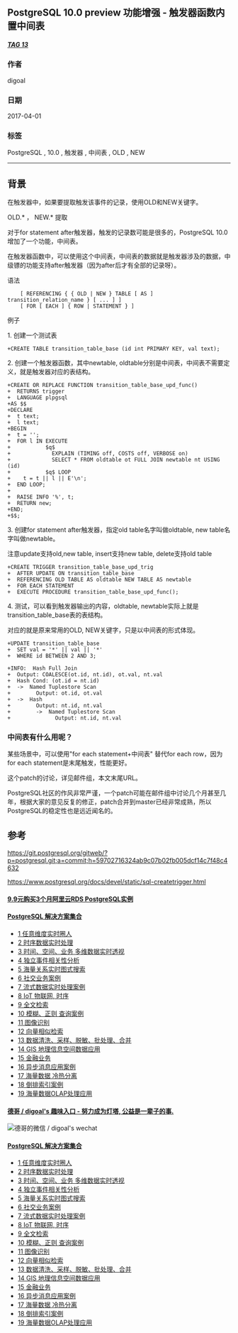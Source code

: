## PostgreSQL 10.0 preview 功能增强 - 触发器函数内置中间表  
##### [TAG 13](../class/13.md)
                          
### 作者                             
digoal                     
                      
### 日期                                                                                         
2017-04-01                    
                         
### 标签                      
PostgreSQL , 10.0 , 触发器 , 中间表 , OLD , NEW  
                                                                                            
----                                                                                      
                                                                                               
## 背景                  
在触发器中，如果要提取触发该事件的记录，使用OLD和NEW关键字。  
  
OLD.* ， NEW.*  提取  
  
对于for statement after触发器，触发的记录数可能是很多的，PostgreSQL 10.0增加了一个功能，中间表。  
  
在触发器函数中，可以使用这个中间表，中间表的数据就是触发器涉及的数据，中级镖的功能支持after触发器（因为after后才有全部的记录呀）。  
  
语法  
  
```  
    [ REFERENCING { { OLD | NEW } TABLE [ AS ] transition_relation_name } [ ... ] ]  
    [ FOR [ EACH ] { ROW | STATEMENT } ]  
```  
  
例子  
  
1\. 创建一个测试表  
  
```  
+CREATE TABLE transition_table_base (id int PRIMARY KEY, val text);  
```  
  
2\. 创建一个触发器函数，其中newtable, oldtable分别是中间表，中间表不需要定义，就是触发器对应的表结构。  
  
```  
+CREATE OR REPLACE FUNCTION transition_table_base_upd_func()  
+  RETURNS trigger  
+  LANGUAGE plpgsql  
+AS $$  
+DECLARE  
+  t text;  
+  l text;  
+BEGIN  
+  t = '';  
+  FOR l IN EXECUTE  
+           $q$  
+             EXPLAIN (TIMING off, COSTS off, VERBOSE on)  
+             SELECT * FROM oldtable ot FULL JOIN newtable nt USING (id)  
+           $q$ LOOP  
+    t = t || l || E'\n';  
+  END LOOP;  
+  
+  RAISE INFO '%', t;  
+  RETURN new;  
+END;  
+$$;  
```  
  
3\. 创建for statement after触发器，指定old table名字叫做oldtable,  new table名字叫做newtable。  
  
注意update支持old,new table, insert支持new table, delete支持old table  
  
```  
+CREATE TRIGGER transition_table_base_upd_trig  
+  AFTER UPDATE ON transition_table_base  
+  REFERENCING OLD TABLE AS oldtable NEW TABLE AS newtable  
+  FOR EACH STATEMENT  
+  EXECUTE PROCEDURE transition_table_base_upd_func();  
```  
  
4\. 测试，可以看到触发器输出的内容，oldtable, newtable实际上就是transition_table_base表的表结构。  
  
对应的就是原来常用的OLD, NEW关键字，只是以中间表的形式体现。  
  
```  
+UPDATE transition_table_base  
+  SET val = '*' || val || '*'  
+  WHERE id BETWEEN 2 AND 3;  
  
+INFO:  Hash Full Join  
+  Output: COALESCE(ot.id, nt.id), ot.val, nt.val  
+  Hash Cond: (ot.id = nt.id)  
+  ->  Named Tuplestore Scan  
+        Output: ot.id, ot.val  
+  ->  Hash  
+        Output: nt.id, nt.val  
+        ->  Named Tuplestore Scan  
+              Output: nt.id, nt.val  
```  
  
### 中间表有什么用呢？  
  
某些场景中，可以使用"for each statement+中间表" 替代for each row，因为for each statement是末尾触发，性能更好。  
    
这个patch的讨论，详见邮件组，本文末尾URL。        
         
PostgreSQL社区的作风非常严谨，一个patch可能在邮件组中讨论几个月甚至几年，根据大家的意见反复的修正，patch合并到master已经非常成熟，所以PostgreSQL的稳定性也是远近闻名的。                 
         
## 参考                  
https://git.postgresql.org/gitweb/?p=postgresql.git;a=commit;h=59702716324ab9c07b02fb005dcf14c7f48c4632  
    
https://www.postgresql.org/docs/devel/static/sql-createtrigger.html  
  
  
  
  
  
  
  
  
  
  
  
  
  
  
  
  
  
  
  
  
  
  
  
  
  
  
  
  
  
  
  
  
  
  
  
  
  
  
  
  
  
  
  
  
  
#### [9.9元购买3个月阿里云RDS PostgreSQL实例](https://www.aliyun.com/database/postgresqlactivity "57258f76c37864c6e6d23383d05714ea")
  
  
#### [PostgreSQL 解决方案集合](https://yq.aliyun.com/topic/118 "40cff096e9ed7122c512b35d8561d9c8")
- [1 任意维度实时圈人](https://yq.aliyun.com/topic/118 "40cff096e9ed7122c512b35d8561d9c8")
- [2 时序数据实时处理](https://yq.aliyun.com/topic/118 "40cff096e9ed7122c512b35d8561d9c8")
- [3 时间、空间、业务 多维数据实时透视](https://yq.aliyun.com/topic/118 "40cff096e9ed7122c512b35d8561d9c8")
- [4 独立事件相关性分析](https://yq.aliyun.com/topic/118 "40cff096e9ed7122c512b35d8561d9c8")
- [5 海量关系实时图式搜索](https://yq.aliyun.com/topic/118 "40cff096e9ed7122c512b35d8561d9c8")
- [6 社交业务案例](https://yq.aliyun.com/topic/118 "40cff096e9ed7122c512b35d8561d9c8")
- [7 流式数据实时处理案例](https://yq.aliyun.com/topic/118 "40cff096e9ed7122c512b35d8561d9c8")
- [8 IoT 物联网, 时序](https://yq.aliyun.com/topic/118 "40cff096e9ed7122c512b35d8561d9c8")
- [9 全文检索](https://yq.aliyun.com/topic/118 "40cff096e9ed7122c512b35d8561d9c8")
- [10 模糊、正则 查询案例](https://yq.aliyun.com/topic/118 "40cff096e9ed7122c512b35d8561d9c8")
- [11 图像识别](https://yq.aliyun.com/topic/118 "40cff096e9ed7122c512b35d8561d9c8")
- [12 向量相似检索](https://yq.aliyun.com/topic/118 "40cff096e9ed7122c512b35d8561d9c8")
- [13 数据清洗、采样、脱敏、批处理、合并](https://yq.aliyun.com/topic/118 "40cff096e9ed7122c512b35d8561d9c8")
- [14 GIS 地理信息空间数据应用](https://yq.aliyun.com/topic/118 "40cff096e9ed7122c512b35d8561d9c8")
- [15 金融业务](https://yq.aliyun.com/topic/118 "40cff096e9ed7122c512b35d8561d9c8")
- [16 异步消息应用案例](https://yq.aliyun.com/topic/118 "40cff096e9ed7122c512b35d8561d9c8")
- [17 海量数据 冷热分离](https://yq.aliyun.com/topic/118 "40cff096e9ed7122c512b35d8561d9c8")
- [18 倒排索引案例](https://yq.aliyun.com/topic/118 "40cff096e9ed7122c512b35d8561d9c8")
- [19 海量数据OLAP处理应用](https://yq.aliyun.com/topic/118 "40cff096e9ed7122c512b35d8561d9c8")
  
  
#### [德哥 / digoal's 趣味入口 - 努力成为灯塔, 公益是一辈子的事.](https://github.com/digoal/blog/blob/master/README.md "22709685feb7cab07d30f30387f0a9ae")
  
  
![德哥的微信 / digoal's wechat](../pic/digoal_weixin.jpg "f7ad92eeba24523fd47a6e1a0e691b59")
  
  
#### [PostgreSQL 解决方案集合](https://yq.aliyun.com/topic/118 "40cff096e9ed7122c512b35d8561d9c8")
- [1 任意维度实时圈人](https://yq.aliyun.com/topic/118 "40cff096e9ed7122c512b35d8561d9c8")
- [2 时序数据实时处理](https://yq.aliyun.com/topic/118 "40cff096e9ed7122c512b35d8561d9c8")
- [3 时间、空间、业务 多维数据实时透视](https://yq.aliyun.com/topic/118 "40cff096e9ed7122c512b35d8561d9c8")
- [4 独立事件相关性分析](https://yq.aliyun.com/topic/118 "40cff096e9ed7122c512b35d8561d9c8")
- [5 海量关系实时图式搜索](https://yq.aliyun.com/topic/118 "40cff096e9ed7122c512b35d8561d9c8")
- [6 社交业务案例](https://yq.aliyun.com/topic/118 "40cff096e9ed7122c512b35d8561d9c8")
- [7 流式数据实时处理案例](https://yq.aliyun.com/topic/118 "40cff096e9ed7122c512b35d8561d9c8")
- [8 IoT 物联网, 时序](https://yq.aliyun.com/topic/118 "40cff096e9ed7122c512b35d8561d9c8")
- [9 全文检索](https://yq.aliyun.com/topic/118 "40cff096e9ed7122c512b35d8561d9c8")
- [10 模糊、正则 查询案例](https://yq.aliyun.com/topic/118 "40cff096e9ed7122c512b35d8561d9c8")
- [11 图像识别](https://yq.aliyun.com/topic/118 "40cff096e9ed7122c512b35d8561d9c8")
- [12 向量相似检索](https://yq.aliyun.com/topic/118 "40cff096e9ed7122c512b35d8561d9c8")
- [13 数据清洗、采样、脱敏、批处理、合并](https://yq.aliyun.com/topic/118 "40cff096e9ed7122c512b35d8561d9c8")
- [14 GIS 地理信息空间数据应用](https://yq.aliyun.com/topic/118 "40cff096e9ed7122c512b35d8561d9c8")
- [15 金融业务](https://yq.aliyun.com/topic/118 "40cff096e9ed7122c512b35d8561d9c8")
- [16 异步消息应用案例](https://yq.aliyun.com/topic/118 "40cff096e9ed7122c512b35d8561d9c8")
- [17 海量数据 冷热分离](https://yq.aliyun.com/topic/118 "40cff096e9ed7122c512b35d8561d9c8")
- [18 倒排索引案例](https://yq.aliyun.com/topic/118 "40cff096e9ed7122c512b35d8561d9c8")
- [19 海量数据OLAP处理应用](https://yq.aliyun.com/topic/118 "40cff096e9ed7122c512b35d8561d9c8")
  

